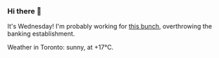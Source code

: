 ### Hi there :wave:

It's Wednesday! I'm probably working for [this bunch](https://github.com/kohofinancial), overthrowing the banking establishment.

Weather in Toronto: sunny, at +17°C.
